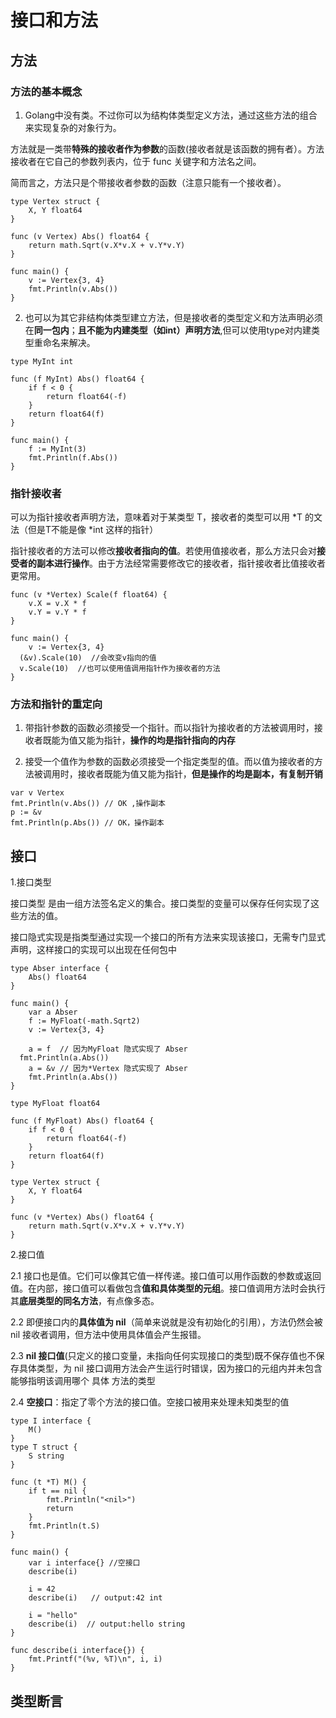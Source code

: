 # 接口和方法

## 方法

### 方法的基本概念
1. Golang中没有类。不过你可以为结构体类型定义方法，通过这些方法的组合来实现复杂的对象行为。

方法就是一类带**特殊的接收者作为参数**的函数(接收者就是该函数的拥有者）。方法接收者在它自己的参数列表内，位于 func 关键字和方法名之间。

简而言之，方法只是个带接收者参数的函数（注意只能有一个接收者）。
```
type Vertex struct {
	X, Y float64
}

func (v Vertex) Abs() float64 {
	return math.Sqrt(v.X*v.X + v.Y*v.Y)
}

func main() {
	v := Vertex{3, 4}
	fmt.Println(v.Abs())
}
```

2. 也可以为其它非结构体类型建立方法，但是接收者的类型定义和方法声明必须在**同一包内**；**且不能为内建类型（如int）声明方法**,但可以使用type对内建类型重命名来解决。
```
type MyInt int

func (f MyInt) Abs() float64 {
	if f < 0 {
		return float64(-f)
	}
	return float64(f)
}

func main() {
	f := MyInt(3)
	fmt.Println(f.Abs())
}
```

### 指针接收者
可以为指针接收者声明方法，意味着对于某类型 T，接收者的类型可以用 *T 的文法（但是T不能是像 *int 这样的指针）

指针接收者的方法可以修改**接收者指向的值**。若使用值接收者，那么方法只会对**接受者的副本进行操作**。由于方法经常需要修改它的接收者，指针接收者比值接收者更常用。
```
func (v *Vertex) Scale(f float64) {
	v.X = v.X * f
	v.Y = v.Y * f
}

func main() {
	v := Vertex{3, 4}
  (&v).Scale(10)  //会改变v指向的值
  v.Scale(10)  //也可以使用值调用指针作为接收者的方法
}
```
### 方法和指针的重定向
1. 带指针参数的函数必须接受一个指针。而以指针为接收者的方法被调用时，接收者既能为值又能为指针，**操作的均是指针指向的内存**

2. 接受一个值作为参数的函数必须接受一个指定类型的值。而以值为接收者的方法被调用时，接收者既能为值又能为指针，**但是操作的均是副本，有复制开销**
```
var v Vertex
fmt.Println(v.Abs()) // OK ,操作副本
p := &v
fmt.Println(p.Abs()) // OK，操作副本

```

## 接口
1.接口类型

接口类型 是由一组方法签名定义的集合。接口类型的变量可以保存任何实现了这些方法的值。

接口隐式实现是指类型通过实现一个接口的所有方法来实现该接口，无需专门显式声明，这样接口的实现可以出现在任何包中

```
type Abser interface {
	Abs() float64
}

func main() {
	var a Abser
	f := MyFloat(-math.Sqrt2)
	v := Vertex{3, 4}
  
	a = f  // 因为MyFloat 隐式实现了 Abser
  fmt.Println(a.Abs())
	a = &v // 因为*Vertex 隐式实现了 Abser
	fmt.Println(a.Abs())
}

type MyFloat float64

func (f MyFloat) Abs() float64 {
	if f < 0 {
		return float64(-f)
	}
	return float64(f)
}

type Vertex struct {
	X, Y float64
}

func (v *Vertex) Abs() float64 {
	return math.Sqrt(v.X*v.X + v.Y*v.Y)
}
```
2.接口值

2.1 接口也是值。它们可以像其它值一样传递。接口值可以用作函数的参数或返回值。在内部，接口值可以看做包含**值和具体类型的元组**。接口值调用方法时会执行其**底层类型的同名方法**，有点像多态。

2.2 即便接口内的**具体值为 nil**（简单来说就是没有初始化的引用），方法仍然会被 nil 接收者调用，但方法中使用具体值会产生报错。

2.3 **nil 接口值**(只定义的接口变量，未指向任何实现接口的类型)既不保存值也不保存具体类型，为 nil 接口调用方法会产生运行时错误，因为接口的元组内并未包含能够指明该调用哪个 具体 方法的类型

2.4 **空接口**：指定了零个方法的接口值。空接口被用来处理未知类型的值

```
type I interface {
	M()
}
type T struct {
	S string
}

func (t *T) M() {
	if t == nil {
		fmt.Println("<nil>")
		return
	}
	fmt.Println(t.S)
}

func main() {
	var i interface{} //空接口
	describe(i)

	i = 42
	describe(i)   // output:42 int

	i = "hello"
	describe(i)  // output:hello string
}

func describe(i interface{}) {
	fmt.Printf("(%v, %T)\n", i, i)
}

```

## 类型断言




